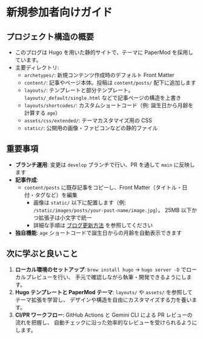 # 新規参加者向けガイド

## プロジェクト構造の概要
- このブログは Hugo を用いた静的サイトで、テーマに PaperMod を採用しています。
- 主要ディレクトリ:
  - `archetypes/`: 新規コンテンツ作成時のデフォルト Front Matter
  - `content/`: 記事やページ本体。投稿は `content/posts/` 配下に追加します
  - `layouts/`: テンプレートと部分テンプレート。`layouts/_default/single.html` などで記事ページの構造を上書き
  - `layouts/shortcodes/`: カスタムショートコード（例: 誕生日から月齢を計算する `age`）
  - `assets/css/extended/`: テーマカスタマイズ用の CSS
  - `static/`: 公開用の画像・ファビコンなどの静的ファイル

## 重要事項
- **ブランチ運用**: 変更は `develop` ブランチで行い、PR を通して `main` に反映します
- **記事作成**:
  - `content/posts` に既存記事をコピーし、Front Matter（タイトル・日付・タグなど）を編集
    - 画像は `static/` 以下に配置します（例: `/static/images/posts/your-post-name/image.jpg`）。
      25MB 以下かつ拡張子は小文字で統一
    - 詳細な手順は [ブログ更新方法](./blog-posting.md) を参照してください
- **独自機能**: `age` ショートコードで誕生日からの月齢を自動表示できます

## 次に学ぶと良いこと
1. **ローカル環境のセットアップ**: `brew install hugo` → `hugo server -D` でローカルプレビューを行い、
   手元で確認しながら執筆・開発できるようにします。
2. **Hugo テンプレートと PaperMod テーマ**: `layouts/` や `assets/` を参照してテーマ拡張を学習し、
   デザインや構造を自由にカスタマイズする力を養います。
3. **CI/PR ワークフロー**: GitHub Actions と Gemini CLI による PR レビューの流れを把握し、
   自動チェックに沿った効率的なレビューを受けられるようにします。

